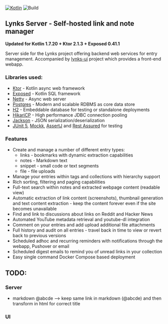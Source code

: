 [![Kotlin](https://img.shields.io/badge/kotlin-1.7.20-blue.svg?logo=kotlin)](http://kotlinlang.org)
![Build](https://github.com/raharrison/lynks-server/workflows/Build/badge.svg)

## Lynks Server - Self-hosted link and note manager

**Updated for Kotlin 1.7.20 + Ktor 2.1.3 + Exposed 0.41.1**

Server side for the Lynks project offering backend web services for entry management. Accompanied by [lynks-ui](https://github.com/raharrison/lynks-ui) project
which provides a front-end webapp.

### Libraries used:

 - [Ktor](https://github.com/ktorio/ktor) - Kotlin async web framework
 - [Exposed](https://github.com/JetBrains/Exposed) - Kotlin SQL framework
 - [Netty](https://github.com/netty/netty) - Async web server
 - [Postgres](https://www.postgresql.org/) - Modern and scalable RDBMS as core data store 
 - [H2](https://github.com/h2database/h2database) - Embeddable database for testing or standalone deployments
 - [HikariCP](https://github.com/brettwooldridge/HikariCP) - High performance JDBC connection pooling
 - [Jackson](https://github.com/FasterXML/jackson) - JSON serialization/deserialization
 - [JUnit 5](https://junit.org/junit5/), [Mockk](https://github.com/mockk/mockk), [AssertJ](http://joel-costigliola.github.io/assertj/) and [Rest Assured](http://rest-assured.io/) for testing
 
### Features

- Create and manage a number of different entry types:
  - links - bookmarks with dynamic extraction capabilities
  - notes - Markdown text
  - snippet - small code or text segments
  - file - file uploads
- Manage your entries within tags and collections with hierarchy support
- Rich sorting, filtering and paging capabilities
- Full-text search within notes and extracted webpage content (readable view)
- Automatic extraction of link content (screenshots), thumbnail generation and text content extraction - keep the content forever even if the site becomes unavailable
- Find and link to discussions about links on Reddit and Hacker News
- Automated YouTube metadata retrieval and youtube-dl integration
- Comment on your entries and add upload additional file attachments
- Full history and audit on all entries - travel back in time to view or revert back to previous versions
- Scheduled adhoc and recurring reminders with notifications through the webapp, Pushover or email
- Scheduled digest emails to remind you of unread links in your collection
- Easy single command Docker Compose based deployment


## TODO:

### Server

- markdown @abcde --> keep same link in markdown (@abcde) and then transform in html for correct title

### UI




